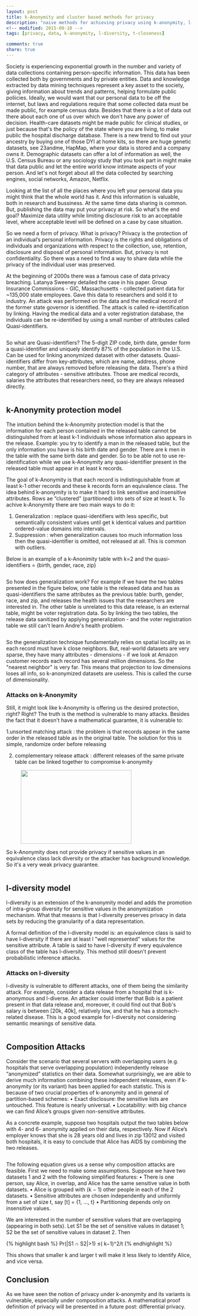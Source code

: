 ```yaml
---
layout: post
title: k-Anonymity and cluster based methods for privacy
description: "naive methods for achieving privacy using k-anonymity, l-diversity and t-closeness"
<!-- modified: 2015-09-10 -->
tags: [privacy, data, k-anonymity, l-diversity, t-closeness]

comments: true
share: true
---
```


Society is experiencing exponential growth in the number and variety of data collections containing person-specific information. This data has been collected both by governments and by private entities. Data and knowledge extracted by data mining techniques represent a key asset to the society, giving information about trends and patterns, helping formulate public poliicies. Ideally, we would want that our personal data to be off the internet, but laws and regulations require that some collected data must be made public, for example census data. Besides that there is a lot of data out there about each one of us over which we don't have any power of decision. Health-care datasets might be made public for clinical studies, or just because that's the policy of the state where you are living, to make public the hospital discharge database. There is a new trend to find out your ancestry by buying one of those DYI at home kits, so there are huge genetic datasets, see 23andme, HapMap, where your data is stored and a company owns it. Demographic datasets can offer a lot of information as well, the U.S. Census Bureau or any sociology study that you took part in might make that data public and let the entire world know intimate aspects of your person. And let's not forget about all the data collected by searching engines, social networks, Amazon, Netflix.

Looking at the list of all the places where you left your personal data you might think that the whole world has it. And this information is valuable, both in research and bussiness. At the same time data sharing is common. But, publishing the data may put your privacy at risk. So what's the end goal? Maximize data utility while limiting disclosure risk to an acceptable level, where acceptable level will be defined on a case by case situation.

So we need a form of privacy. What is privacy? Privacy is the protection of an individual’s personal information. Privacy is the rights and obligations of individuals and organizations with respect to the collection, use, retention, disclosure and disposal of personal information. But, privacy is not confidentiality. So there was a need to find a way to share data while the privacy of the individual user was preserved.

At the beginning of 2000s there was a famous case of data privacy breaching. Latanya Sweeney detailed the case in his paper. Group Insurance Commissions - GIC, Massachusetts - collected patient data for ~135,000 state employees. Gave this data to researchers and sold it to industry. An attack was performed on the data and the medical record of the former state governor is identified. The attack is called re-identification by linking. Having the medical data and a voter registration database, the individuals can be re-identified by using a small number of attributes called Quasi-identifiers. 


<figure class="center">
	<a href="/images/reidetification.png"><img src="/images/reidetification.png" alt=""></a>
</figure>

So what are Quasi-identifiers? The 5-digit ZIP code, birth date, gender form a quasi-identifier and uniquely identify 87% of the population in the U.S. Can be used for linking anonymized dataset with other datasets. Quasi-identifiers differ from key-attributes, which are name, address, phone number, that are always removed before releasing the data. There's a third category of attributes - sensitive attributes. Those are medical records, salaries the attributes that researchers need, so they are always released directly.

<figure class="center">
	<a href="/images/attributes.png"><img src="/images/attributes.png" alt=""></a>
</figure>

## k-Anonymity protection model

The intuition behind the k-Anonymity protection model is that the information for each person contained in the released table cannot be distinguished from at least k-1 individuals whose information also appears in the release. Example: you try to identify a man in the released table, but the only information you have is his birth date and gender. There are k men in the table with the same birth date and gender. So to be able not to use re-identification while we use k-Anonymity any quasi-identifier present in the released table must appear in at least k records. 

The goal of k-Anonymity is that each record is indistinguishable from at least k-1 other records and these k records form an equivalence class. The idea behind k-anonymity is to make it hard to link sensitive and insensitive attributes. Rows ae “clustered” (partitioned) into sets of size at least k. To achive k-Anonymity there are two main ways to do it:

1. Generalization : replace quasi-identifiers with less specific, but semantically consistent values until get k identical values and partition ordered-value domains into intervals.
2. Suppression : when generalization causes too much information loss then the quasi-identifier is omitted, not released at all. This is common with outliers.

Below is an example of a k-Anonimity table with k=2 and the quasi-identifiers = {birth, gender, race, zip}

<figure class="center">
	<a href="/images/kanon-table.png"><img src="/images/kanon-table.png" alt=""></a>
</figure>

So how does generalization work? For example if we have the two tables presented in the figure below, one table is the released data and has as quasi-identifiers the same attributes as the previous table: burth, gender, race, and zip, and releases the health issues that the researchers are interested in. The other table is unrelated to this data release, is an external table, might be voter registration data. So by linking the two tables, the release data sanitized by applying generalization - and the voter registration table we still can't learn Andre's health problem.

<figure class="center">
	<a href="/images/generalization.png"><img src="/images/generalization.png" alt=""></a>
</figure>

So the generalization technique fundamentally relies on spatial locality as in each record must have k close neighbors. But, real-world datasets are very sparse, they have many attributes - dimensions - if we look at Amazon customer records each record has several million dimensions. So the "nearest neighbor" is very far. This means that projection to low dimensions loses all info, so k-anonymized datasets are useless. This is called the curse of dimensionality.


### Attacks on k-Anonymity

Still, it might look like k-Anonymity is offering us the desired protection, right? Right? The truth is the method is vulnerable to many attacks. Besides the fact that it doesn't have a mathematical guarantee, it is vulnerable to:

1.unsorted matching attack : the problem is that records appear in the same order in the released table as in the original table. The solution for this is simple, randomize order before releasing

2. complementary release attack : different releases of the same private table can be linked together to compromise k-anonymity

<figure class="center">
	<a href="/images/complementary-attack.png"><img src="/images/complementary-attack.png" alt="" width="300" height="200"></a>
</figure>

So k-Anonymity does not provide privacy if sensitive values in an equivalence class lack diversity or the attacker has background knowledge. So it's a very weak privacy guarantee.

<figure class="center">
	<a href="/images/kanonimity-back.png"><img src="/images/kanonimity-back.png" alt=""></a>
</figure>


## l-diversity model

l-diversity is an extension of the k-anonymity model and adds the promotion of intra-group diversity for sensitive values in the anonymization mechanism. What that measns is that l-diversity preserves privacy in data sets by reducing the granularity of a data representation. 

A formal definition of the l-diversity model is: an equivalence class is said to have l-diversity if there are at least l "well represented" values for the sensitive attribute. A table is said to have l-diversity if every equivalence class of the table has l-diversity. This method still doesn't prevent probabilistic inference attacks. 

### Attacks on l-diversity

l-divesity is vulnerable to different attacks, one of them being the similarity attack. For example, consider a data release from a hospital that is k-anonymous and l-diverse. An attacker could interfer that Bob is a patient present in that data release and, moreover, it could find out that Bob's salary is between [20k, 40k], relatively low, and that he has a stomach-related disease. This is a good example for l-diversity not considering semantic meanings of sensitive data.

<figure class="center">
	<a href="/images/ldiversity.png"><img src="/images/ldiversity.png" alt=""></a>
</figure>

## Composition Attacks

Consider the scenario that several servers with overlapping users (e.g. hospitals that serve overlapping population) independently release “anonymized” statistics on their data. Somewhat surprisingly, we are able to derive much information combining these independent releases, even if k-anonymity (or its variant) has been applied for each statistic. This is because of two crucial properties of k-anonymity and in general of partition-based schemes:
• Exact disclosure: the sensitive lists are untouched. This feature is nearly universal.
• Locatability: with big chance we can find Alice’s groups given non-sensitive attributes.

As a concrete example, suppose two hospitals output the two tables below with 4- and 6- anonymity applied on their data, respectively. Now if Alice’s employer knows that she is 28 years old and lives in zip 13012 and visited both hospitals, it is easy to conclude that Alice has AIDS by combining the two releases.

<figure class="center">
	<a href="/images/composition-attack.png"><img src="/images/composition-attack.png" alt=""></a>
</figure>

The following equation gives us a sense why composition attacks are feasible. First we need to make some assumptions. Suppose we have two datasets 1 and 2 with the following simplified features:
• There is one person, say Alice, in overlap, and Alice has the same sensitive value in both datasets.
• Alice is grouped with (k − 1) other people in each of the 2 datasets.
• Sensitive attributes are chosen independently and uniformly from a set of size t, say [t] = {1, ..., t}
• Partitioning depends only on insensitive values.

We are interested in the number of sensitive values that are overlapping (appearing in both sets). Let S1 be the set of sensitive values in dataset 1; S2 be the set of sensitive values in dataset 2. Then 

{% highlight bash %}
Pr(|S1 ∩ S2|>1) ≤( k−1)^2/t
{% endhighlight %}	

This shows that smaller k and larger t will make it less likely to identify Alice, and vice versa.

## Conclusion

As we have seen the notion of privacy under k-anonymity and its variants is vulnerable, especially under composition attacks. A mathematical proof definition of privacy will be presented in a future post: differential privacy.
